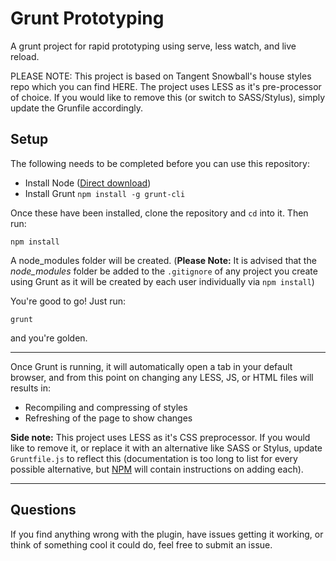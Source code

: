Grunt Prototyping
=================  

A grunt project for rapid prototyping using serve, less watch, and live reload.


PLEASE NOTE: This project is based on Tangent Snowball's house styles repo which you can find HERE. The project uses LESS as it's pre-processor of choice. If you would like to remove this (or switch to SASS/Stylus), simply update the Grunfile accordingly.  

## Setup  
  
The following needs to be completed before you can use this repository:

+ Install Node ([Direct download](http://nodejs.org/download/))  
+ Install Grunt `npm install -g grunt-cli` 

Once these have been installed, clone the repository and `cd` into it. Then run:  

`npm install`  

A node_modules folder will be created. (**Please Note:** It is advised that the _node_modules_ folder be added to the `.gitignore` of any project you create using Grunt as it will be created by each user individually via `npm install`)  

You're good to go! Just run:

`grunt`  

and you're golden.    

---
  
Once Grunt is running, it will automatically open a tab in your default browser, and from this point on changing any LESS, JS, or HTML files will results in:  
  
+ Recompiling and compressing of styles  
+ Refreshing of the page to show changes  

**Side note:** This project uses LESS as it's CSS preprocessor. If you would like to remove it, or replace it with an alternative like SASS or Stylus, update `Gruntfile.js` to reflect this (documentation is too long to list for every possible alternative, but [NPM](https://www.npmjs.com/) will contain instructions on adding each).

---

## Questions  

If you find anything wrong with the plugin, have issues getting it working, or think of something cool it could do, feel free to submit an issue.